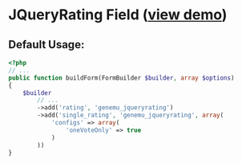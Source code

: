 # JQueryRating Field ([view demo](http://orkans-tmp.22web.net/star_rating/))

## Default Usage:

``` php
<?php
// ...
public function buildForm(FormBuilder $builder, array $options)
{
    $builder
        // ...
        ->add('rating', 'genemu_jqueryrating')
        ->add('single_rating', 'genemu_jqueryrating', array(
            'configs' => array(
                'oneVoteOnly' => true
            )
        ))
}
```
